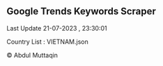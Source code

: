 

## Google Trends Keywords Scraper 
 
Last Update 21-07-2023 , 23:30:01

Country List :
VIETNAM.json



© Abdul Muttaqin 
